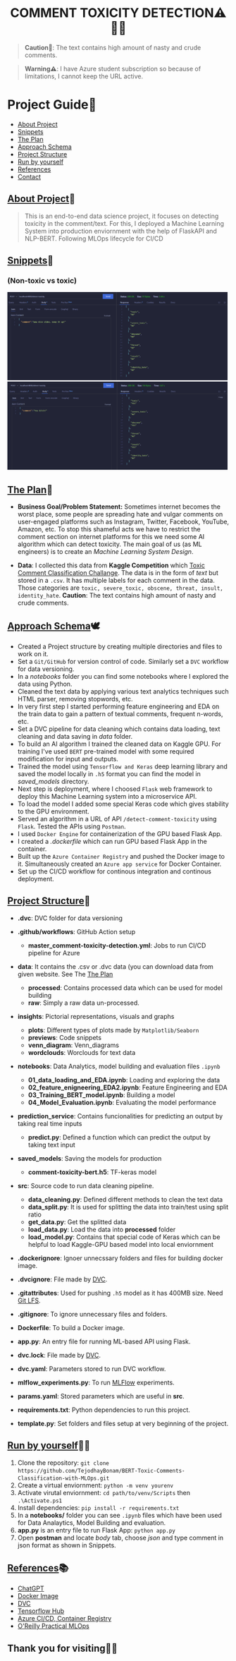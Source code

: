 <h1 align="center">COMMENT TOXICITY DETECTION⚠️💭❌</h1>

> **Caution🔞**: The text contains high amount of nasty and crude comments.


> **Warning⚠️**: I have Azure student subscription so because of limitations, I cannot keep the URL active. 

# Project Guide📖

* [About Project](#about-project)
* [Snippets](#snippets)
* [The Plan](#the-plan)
* [Approach Schema](#approach-schema)
* [Project Structure](#project-structure)
* [Run by yourself](#run-by-yourself)
* [References](#references)
* [Contact](#contact)

## [About Project](#about-project)📜
> This is an end-to-end data science project, it focuses on detecting toxicity in the comment/text. For this, I deployed a Machine Learning System into production enviornment with the help of FlaskAPI and NLP-BERT. Following MLOps lifecycle for CI/CD

## [Snippets](#snippets)📸 
### (Non-toxic vs toxic)
<img src='https://github.com/karan842/comment-toxicity/blob/master/insights/previews/nice.png' height=200px width=500px></img>  <img src='https://github.com/karan842/comment-toxicity/blob/master/insights/previews/vulgar.png' height=200px width=500px></img>

## [The Plan](#the-plan)🤔

- **Business Goal/Problem Statement:** Sometimes internet becomes the worst place, some people are spreading hate and vulgar comments on user-engaged platforms such as Instagram, Twitter, Facebook, YouTube, Amazon, etc. To stop this shameful acts we have to restrict the comment section on internet platforms for this we need some AI algorithm which can detect toxicity. The main goal of us (as ML engineers) is to create an *Machine Learning System Design*.

- **Data**: I collected this data from **Kaggle Competition** which [Toxic Comment Classification Challange](https://www.kaggle.com/c/jigsaw-toxic-comment-classification-challenge). The data is in the form of *text* but stored in a `.csv`. It has multiple labels for each comment in the data. Those categories are `toxic, severe_toxic, obscene, threat, insult, identity_hate`. **Caution**: The text contains high amount of nasty and crude comments.


## [Approach Schema](#approach-schema)🕊️

- Created a Project structure by creating multiple directories and files to work on it.
- Set a `Git/GitHub` for version control of code. Similarly set a `DVC` workflow for data versioning.
- In a *notebooks* folder you can find some notebooks where I explored the data using Python.
- Cleaned the text data by applying various text analytics techniques such HTML parser, removing stopwords, etc.
- In very first step I started performing feature engineering and EDA on the train data to gain a pattern of textual comments, frequent n-words, etc. 
- Set a DVC pipeline for data cleaning which contains data loading, text cleaning and data saving in *data* folder.
- To build an AI algorithm I trained the cleaned data on Kaggle GPU. For training I've used `BERT` pre-trained model with some required modification for input and outputs.
- Trained the model using `Tensorflow and Keras` deep learning library and saved the model locally in `.h5` format you can find the model in *saved_models* directory.
- Next step is deployment, where I choosed `Flask` web framework to deploy this Machine Learning system into a microservice API.
- To load the model I added some special Keras code which gives stability to the GPU environment.
- Served an algorithm in a URL of API `/detect-comment-toxicity` using `Flask`. Tested the APIs using `Postman`.
- I used `Docker Engine` for containerization of the GPU based Flask App.
- I created a *.dockerfile* which can run GPU based Flask App in the container.
- Built up the `Azure Container Registry` and pushed the Docker image to it. Simultaneously created an `Azure app service` for Docker Container.
- Set up the CI/CD workflow for continous integration and continous deployment.

## [Project Structure](#project-structure)🧮

- **.dvc**: DVC folder for data versioning

- **.github/workflows**: GitHub Action setup
  - **master_comment-toxicity-detection.yml**: Jobs to run CI/CD pipeline for Azure
  
- **data**: It contains the .csv or .dvc data (you can download data from given website. See The [The Plan](#the-plan)
  - **processed**: Contains processed data which can be used for model building
  - **raw**: Simply a raw data un-processed.

- **insights**: Pictorial representations, visuals and graphs
  - **plots**:  Different types of plots made by `Matplotlib/Seaborn`
  - **previews**: Code snippets
  - **venn_diagram**: Venn_diagrams
  - **wordclouds**: Worclouds for text data
  
- **notebooks**: Data Analytics, model building and evaluation files `.ipynb`
  - **01_data_loading_and_EDA.ipynb**: Loading and exploring the data
  - **02_feature_enigneering_EDA2.ipynb**: Feature Engineering and EDA
  - **03_Training_BERT_model.ipynb**: Building a model
  - **04_Model_Evaluation.ipynb**: Evaluating the model performance
  
- **prediction_service**: Contains funcionalities for predicting an output by taking real time inputs
  - **predict.py**: Defined a function which can predict the output by taking text input
  
- **saved_models**: Saving the models for production
  - **comment-toxicity-bert.h5**: TF-keras model
  
- **src**: Source code to run data cleaning pipeline.
  - **data_cleaning.py**: Defined different methods to clean the text data
  - **data_split.py**: It is used for splitting the data into train/test using split ratio
  - **get_data.py**: Get the splitted data
  - **load_data.py**: Load the data into **processed** folder
  - **load_model.py**: Contains that special code of Keras which can be helpful to load Kaggle-GPU based model into local enviornment
  
- **.dockerignore**: Ignoer unnecssary folders and files for building docker image.

- **.dvcignore**: File made by [DVC](https://dvc.org/).

- **.gitattributes**: Used for pushing `.h5` model as it has 400MB size. Need [Git LFS](https://git-lfs.com/).

- **.gitignore**: To ignore unnecessary files and folders.

- **Dockerfile**: To build a Docker image.

- **app.py**: An entry file for running ML-based API using Flask.

- **dvc.lock**: File made by [DVC](https://dvc.org/).

- **dvc.yaml**: Parameters stored to run DVC workflow.

- **mlflow_experiments.py**: To run [MLFlow](https://mlflow.org/) experiments.

- **params.yaml**: Stored parameters which are useful in **src**.

- **requirements.txt**: Python dependencies to run this project.

- **template.py**: Set folders and files setup at very beginning of the project.


## [Run by yourself](#run-by-yourself)🏃🏽
1. Clone the repository: `git clone https://github.com/TejodhayBonam/BERT-Toxic-Comments-Classification-with-MLOps.git`
2. Create a virtual enviornment: `python -m venv yourenv`
3. Activate virutal enviornment: `cd path/to/venv/Scripts` then `.\Activate.ps1`
4. Install dependencies: `pip install -r requirements.txt`
5. In a **notebooks/** folder you can see `.ipynb` files which have been used for Data Analaytics, Model Building and evaluation.
6. **app.py** is an entry file to run Flask App: `python app.py`
7. Open **postman** and locate *body* tab, choose *json* and type comment in json format as shown in Snippets.

## [References](#references)📚
- [ChatGPT](https://chat.openai.com/chat)
- [Docker Image](https://hub.docker.com/r/nvidia/cuda)
- [DVC](https://dvc.org/doc/start)
- [Tensorflow Hub](https://www.tensorflow.org/hub)
- [Azure CI/CD, Container Registry](https://www.youtube.com/watch?v=BmQqBxDg2Xg)
- [O'Reilly Practical MLOps](https://www.oreilly.com/library/view/practical-mlops/9781098103002/)

## Thank you for visiting🙋‍♂️
